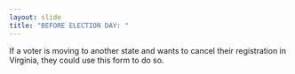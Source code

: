 ```yaml
---
layout: slide
title: "BEFORE ELECTION DAY: "
---
```


If a voter is moving to another state and wants to cancel their registration in Virginia, they could use this form to do so.
